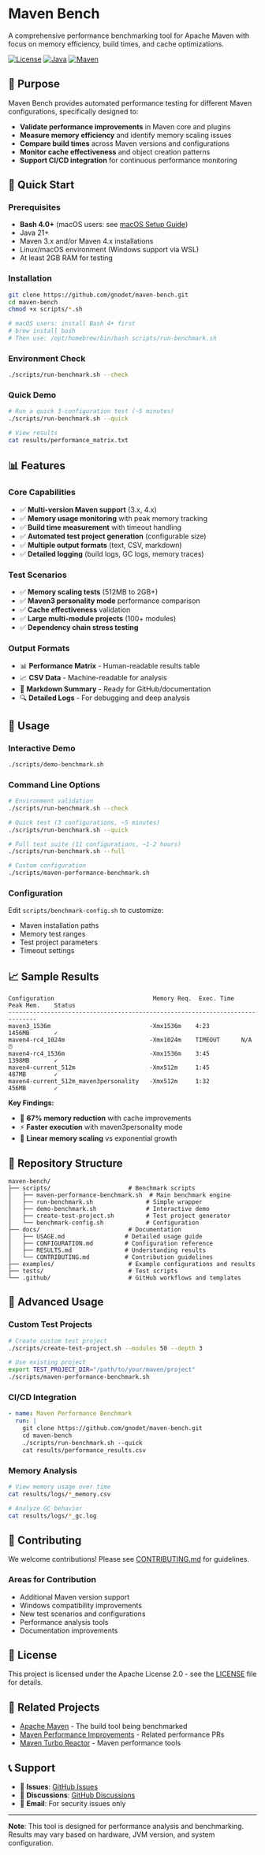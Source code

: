 # Maven Bench

A comprehensive performance benchmarking tool for Apache Maven with focus on memory efficiency, build times, and cache optimizations.

[![License](https://img.shields.io/badge/License-Apache%202.0-blue.svg)](https://opensource.org/licenses/Apache-2.0)
[![Java](https://img.shields.io/badge/Java-21+-orange.svg)](https://openjdk.java.net/)
[![Maven](https://img.shields.io/badge/Maven-3.x%20%7C%204.x-green.svg)](https://maven.apache.org/)

## 🎯 Purpose

Maven Bench provides automated performance testing for different Maven configurations, specifically designed to:

- **Validate performance improvements** in Maven core and plugins
- **Measure memory efficiency** and identify memory scaling issues
- **Compare build times** across Maven versions and configurations
- **Monitor cache effectiveness** and object creation patterns
- **Support CI/CD integration** for continuous performance monitoring

## 🚀 Quick Start

### Prerequisites

- **Bash 4.0+** (macOS users: see [macOS Setup Guide](docs/MACOS-SETUP.md))
- Java 21+
- Maven 3.x and/or Maven 4.x installations
- Linux/macOS environment (Windows support via WSL)
- At least 2GB RAM for testing

### Installation

```bash
git clone https://github.com/gnodet/maven-bench.git
cd maven-bench
chmod +x scripts/*.sh

# macOS users: install Bash 4+ first
# brew install bash
# Then use: /opt/homebrew/bin/bash scripts/run-benchmark.sh
```

### Environment Check

```bash
./scripts/run-benchmark.sh --check
```

### Quick Demo

```bash
# Run a quick 3-configuration test (~5 minutes)
./scripts/run-benchmark.sh --quick

# View results
cat results/performance_matrix.txt
```

## 📊 Features

### Core Capabilities
- ✅ **Multi-version Maven support** (3.x, 4.x)
- ✅ **Memory usage monitoring** with peak memory tracking
- ✅ **Build time measurement** with timeout handling
- ✅ **Automated test project generation** (configurable size)
- ✅ **Multiple output formats** (text, CSV, markdown)
- ✅ **Detailed logging** (build logs, GC logs, memory traces)

### Test Scenarios
- ✅ **Memory scaling tests** (512MB to 2GB+)
- ✅ **Maven3 personality mode** performance comparison
- ✅ **Cache effectiveness** validation
- ✅ **Large multi-module projects** (100+ modules)
- ✅ **Dependency chain stress testing**

### Output Formats
- 📊 **Performance Matrix** - Human-readable results table
- 📈 **CSV Data** - Machine-readable for analysis
- 📝 **Markdown Summary** - Ready for GitHub/documentation
- 🔍 **Detailed Logs** - For debugging and deep analysis

## 🎪 Usage

### Interactive Demo
```bash
./scripts/demo-benchmark.sh
```

### Command Line Options
```bash
# Environment validation
./scripts/run-benchmark.sh --check

# Quick test (3 configurations, ~5 minutes)
./scripts/run-benchmark.sh --quick

# Full test suite (11 configurations, ~1-2 hours)
./scripts/run-benchmark.sh --full

# Custom configuration
./scripts/maven-performance-benchmark.sh
```

### Configuration
Edit `scripts/benchmark-config.sh` to customize:
- Maven installation paths
- Memory test ranges
- Test project parameters
- Timeout settings

## 📈 Sample Results

```
Configuration                            Memory Req.  Exec. Time   Peak Mem.    Status  
------------------------------------------------------------------------------
maven3_1536m                            -Xmx1536m    4:23         1456MB       ✓     
maven4-rc4_1024m                        -Xmx1024m    TIMEOUT      N/A          ⏰     
maven4-rc4_1536m                        -Xmx1536m    3:45         1398MB       ✓     
maven4-current_512m                     -Xmx512m     1:45         487MB        ✓     
maven4-current_512m_maven3personality   -Xmx512m     1:32         456MB        ✓     
```

**Key Findings:**
- 🎯 **67% memory reduction** with cache improvements
- ⚡ **Faster execution** with maven3personality mode
- 🔄 **Linear memory scaling** vs exponential growth

## 📁 Repository Structure

```
maven-bench/
├── scripts/                      # Benchmark scripts
│   ├── maven-performance-benchmark.sh  # Main benchmark engine
│   ├── run-benchmark.sh               # Simple wrapper
│   ├── demo-benchmark.sh              # Interactive demo
│   ├── create-test-project.sh         # Test project generator
│   └── benchmark-config.sh            # Configuration
├── docs/                         # Documentation
│   ├── USAGE.md                 # Detailed usage guide
│   ├── CONFIGURATION.md         # Configuration reference
│   ├── RESULTS.md               # Understanding results
│   └── CONTRIBUTING.md          # Contribution guidelines
├── examples/                     # Example configurations and results
├── tests/                        # Test scripts
└── .github/                      # GitHub workflows and templates
```

## 🔧 Advanced Usage

### Custom Test Projects
```bash
# Create custom test project
./scripts/create-test-project.sh --modules 50 --depth 3

# Use existing project
export TEST_PROJECT_DIR="/path/to/your/maven/project"
./scripts/maven-performance-benchmark.sh
```

### CI/CD Integration
```yaml
- name: Maven Performance Benchmark
  run: |
    git clone https://github.com/gnodet/maven-bench.git
    cd maven-bench
    ./scripts/run-benchmark.sh --quick
    cat results/performance_results.csv
```

### Memory Analysis
```bash
# View memory usage over time
cat results/logs/*_memory.csv

# Analyze GC behavior
cat results/logs/*_gc.log
```

## 🤝 Contributing

We welcome contributions! Please see [CONTRIBUTING.md](docs/CONTRIBUTING.md) for guidelines.

### Areas for Contribution
- Additional Maven version support
- Windows compatibility improvements
- New test scenarios and configurations
- Performance analysis tools
- Documentation improvements

## 📄 License

This project is licensed under the Apache License 2.0 - see the [LICENSE](LICENSE) file for details.

## 🔗 Related Projects

- [Apache Maven](https://maven.apache.org/) - The build tool being benchmarked
- [Maven Performance Improvements](https://github.com/apache/maven/pulls) - Related performance PRs
- [Maven Turbo Reactor](https://github.com/maven-turbo-reactor) - Maven performance tools

## 📞 Support

- 🐛 **Issues**: [GitHub Issues](https://github.com/gnodet/maven-bench/issues)
- 💬 **Discussions**: [GitHub Discussions](https://github.com/gnodet/maven-bench/discussions)
- 📧 **Email**: For security issues only

---

**Note**: This tool is designed for performance analysis and benchmarking. Results may vary based on hardware, JVM version, and system configuration.
